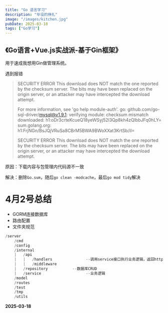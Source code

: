 ```yaml
---
title: "Go 语言学习"
description: "毕设的挣扎"
image: "/images/kitchen.jpg"
pubDate: 2025-03-18
tags: ["Go学习"]
---
```


## 《Go语言+Vue.js实战派-基于Gin框架》

用于速成我想用Gin做管理系统。

遇到报错

> SECURITY ERROR
> This download does NOT match the one reported by the checksum server.
> The bits may have been replaced on the origin server, or an attacker may
> have intercepted the download attempt.
>
> For more information, see 'go help module-auth'.
> go: github.com/go-sql-driver/mysql@v1.9.1: verifying module: checksum mismatch
> downloaded: h1:oDr3crteKcueQ18yeWSyj52l3Qp8kh4zQlbbJFq0hLY=
> sum.golang.org: h1:FrjNGn/BsJQjVRuSa8CBrM5BWA9BWoXXat3KrtSb/iI=
>
> SECURITY ERROR
> This download does NOT match the one reported by the checksum server.
> The bits may have been replaced on the origin server, or an attacker may
> have intercepted the download attempt.

原因：下载内容与包管理内代码源不一致

解决：删除`Go.sum`，随后`go clean -modcache`，最后`go mod tidy`解决

# 4月2号总结

- GORM连接数据库
- 路由配置
- 文件夹规范

```go
/server
	/cmd
	/config
	/internal
	|	/api
	|	|	/handlers				--调用service接口执行业务逻辑，返回http响应
	|	|	/middleware
	|	/repository           --数据库CRUD
	|	/service					--业务逻辑
	/model
	/routes
	/test
	/tmp
	/utils
```

**2025-03-18**
